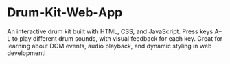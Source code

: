 # Drum-Kit-Web-App
An interactive drum kit built with HTML, CSS, and JavaScript. Press keys A–L to play different drum sounds, with visual feedback for each key. Great for learning about DOM events, audio playback, and dynamic styling in web development!
